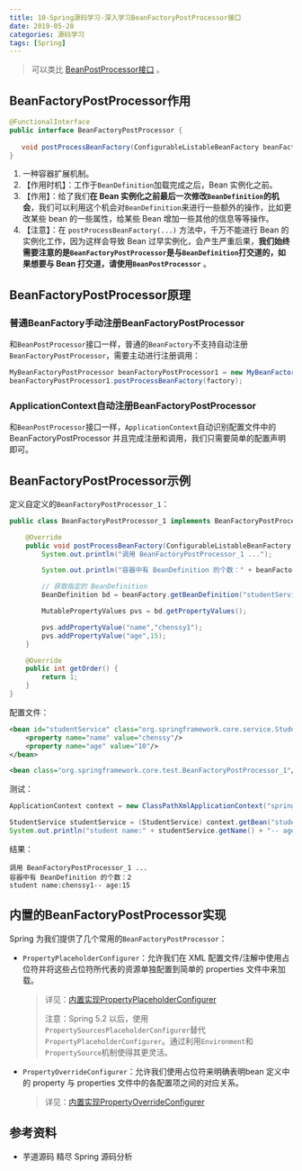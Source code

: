 ```yaml
---
title: 10-Spring源码学习-深入学习BeanFactoryPostProcessor接口
date: 2019-05-28
categories: 源码学习
tags: [Spring]
---
```


> 可以类比 [BeanPostProcessor接口](07-Spring源码学习-深入学习BeanPostProcessor接口.md) 。

## BeanFactoryPostProcessor作用

```java
@FunctionalInterface
public interface BeanFactoryPostProcessor {
  
   void postProcessBeanFactory(ConfigurableListableBeanFactory beanFactory) throws BeansException;
}
```

1. 一种容器扩展机制。
2. 【作用时机】：工作于`BeanDefinition`加载完成之后，Bean 实例化之前。
3. 【作用】：给了我们**在 Bean 实例化之前最后一次修改`BeanDefinition`的机会**，我们可以利用这个机会对`BeanDefinition`来进行一些额外的操作，比如更改某些 bean 的一些属性，给某些 Bean 增加一些其他的信息等等操作。
4. 【注意】：在 `postProcessBeanFactory(...)` 方法中，千万不能进行 Bean 的实例化工作，因为这样会导致 Bean 过早实例化，会产生严重后果，**我们始终需要注意的是`BeanFactoryPostProcessor`是与`BeanDefinition`打交道的，如果想要与 Bean 打交道，请使用`BeanPostProcessor`** 。



## BeanFactoryPostProcessor原理

### 普通BeanFactory手动注册BeanFactoryPostProcessor

和`BeanPostProcessor`接口一样，普通的`BeanFactory`不支持自动注册`BeanFactoryPostProcessor`，需要主动进行注册调用：

```java
MyBeanFactoryPostProcessor beanFactoryPostProcessor1 = new MyBeanFactoryPostProcessor();
beanFactoryPostProcessor1.postProcessBeanFactory(factory);
```

### ApplicationContext自动注册BeanFactoryPostProcessor

和`BeanPostProcessor`接口一样，`ApplicationContext`自动识别配置文件中的 BeanFactoryPostProcessor 并且完成注册和调用，我们只需要简单的配置声明即可。

## BeanFactoryPostProcessor示例

定义自定义的`BeanFactoryPostProcessor_1`：

```java
public class BeanFactoryPostProcessor_1 implements BeanFactoryPostProcessor,Ordered {

    @Override
    public void postProcessBeanFactory(ConfigurableListableBeanFactory beanFactory) throws BeansException {
        System.out.println("调用 BeanFactoryPostProcessor_1 ...");

        System.out.println("容器中有 BeanDefinition 的个数：" + beanFactory.getBeanDefinitionCount());

        // 获取指定的 BeanDefinition
        BeanDefinition bd = beanFactory.getBeanDefinition("studentService");

        MutablePropertyValues pvs = bd.getPropertyValues();

        pvs.addPropertyValue("name","chenssy1");
        pvs.addPropertyValue("age",15);
    }

    @Override
    public int getOrder() {
        return 1;
    }
}
```

配置文件：

```xml
<bean id="studentService" class="org.springframework.core.service.StudentService">
    <property name="name" value="chenssy"/>
    <property name="age" value="10"/>
</bean>

<bean class="org.springframework.core.test.BeanFactoryPostProcessor_1"/>
```

测试：

```java
ApplicationContext context = new ClassPathXmlApplicationContext("spring.xml");

StudentService studentService = (StudentService) context.getBean("studentService");
System.out.println("student name:" + studentService.getName() + "-- age:" + studentService.getAge());
```

结果：

```
调用 BeanFactoryPostProcessor_1 ...
容器中有 BeanDefinition 的个数：2
student name:chenssy1-- age:15
```

## 内置的BeanFactoryPostProcessor实现

Spring 为我们提供了几个常用的`BeanFactoryPostProcessor`：

- `PropertyPlaceholderConfigurer`：允许我们在 XML 配置文件/注解中使用占位符并将这些占位符所代表的资源单独配置到简单的 properties 文件中来加载。

  > 详见：[内置实现PropertyPlaceholderConfigurer](10.1-Spring源码学习-深入学习BeanFactoryPostProcessor接口-内置实现PropertyPlaceholderConfigurer.md)
  >
  > 注意：Spring 5.2 以后，使用`PropertySourcesPlaceholderConfigurer`替代`PropertyPlaceholderConfigurer`。通过利用`Environment`和`PropertySource`机制使得其更灵活。

- `PropertyOverrideConfigurer`：允许我们使用占位符来明确表明bean 定义中的 property 与 properties 文件中的各配置项之间的对应关系。

  > 详见：[内置实现PropertyOverrideConfigurer](10.2-Spring源码学习-深入学习BeanFactoryPostProcessor接口-内置实现PropertyOverrideConfigurer.md)



## 参考资料

- 芋道源码 精尽 Spring 源码分析